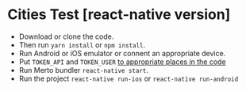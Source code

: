 # Cities Test [react-native version]

* Download or clone the code.
* Then run `yarn install` or `npm install`.
* Run Android or iOS emulator or connent an appropriate device.
* Put `TOKEN_API` and `TOKEN_USER` [to appropriate places in the code](https://github.com/VS-work/test-cities/blob/master/src/pages/Cities.js#L19-L22)
* Run Merto bundler `react-native start`.
* Run the project `react-native run-ios` or `react-native run-android`
